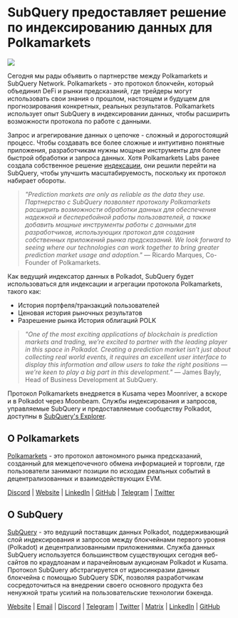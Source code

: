 # SubQuery предоставляет решение по индексированию данных для Polkamarkets

![](https://miro.medium.com/max/1400/0*KRx5x-Oaz7mfHPuJ)

Сегодня мы рады объявить о партнерстве между Polkamarkets и SubQuery Network. Polkamarkets - это протокол блокчейн, который объединил DeFi и рынки предсказаний, где трейдеры могут использовать свои знания о прошлом, настоящем и будущем для прогнозирования конкретных, реальных результатов. Polkamarkets использует опыт SubQuery в индексировании данных, чтобы расширить возможности протокола по работе с данными.

Запрос и агрегирование данных о цепочке - сложный и дорогостоящий процесс. Чтобы создавать все более сложные и интуитивно понятные приложения, разработчикам нужны мощные инструменты для более быстрой обработки и запроса данных. Хотя Polkamarkets Labs ранее создала собственное решение [индексации](https://github.com/Polkamarkets/polkamarkets-api), они решили перейти на SubQuery, чтобы улучшить масштабируемость, поскольку их протокол набирает обороты.

> _"Prediction markets are only as reliable as the data they use. Партнерство с SubQuery позволяет протоколу Polkamarkets расширить возможности обработки данных для обеспечения надежной и бесперебойной работы пользователей, а также добавить мощные инструменты работы с данными для разработчиков, использующих протокол для создания собственных приложений рынка предсказаний. We look forward to seeing where our technologies can work together to bring greater prediction market usage and adoption."_ — Ricardo Marques, Co-Founder of Polkamarkets.

Как ведущий индексатор данных в Polkadot, SubQuery будет использоваться для индексации и агрегации протокола Polkamarkets, такого как:

- История портфеля/транзакций пользователей
- Ценовая история рыночных результатов
- Разрешение рынка История облигаций POLK

> _"One of the most exciting applications of blockchain is prediction markets and trading, we’re excited to partner with the leading player in this space in Polkadot. Creating a prediction market isn’t just about collecting real world events, it requires an excellent user interface to display this information and allow users to take the right positions — we’re keen to play a big part in this development."_ — James Bayly, Head of Business Development at SubQuery.

Протокол Polkamarkets внедряется в Kusama через Moonriver, а вскоре и в Polkadot через Moonbeam. Службы индексирования и запросов, управляемые SubQuery и предоставляемые сообществу Polkadot, доступны в [SubQuery's Explorer](https://explorer.subquery.network/).

## О Polkamarkets

[Polkamarkets](https://www.polkamarkets.com/) - это протокол автономного рынка предсказаний, созданный для межцепочечного обмена информацией и торговли, где пользователи занимают позиции по исходам реальных событий в децентрализованных и взаимодействующих EVM.

[Discord](https://discord.gg/polkamarkets) | [Website](https://polkamarkets.com/) | [LinkedIn](https://www.linkedin.com/company/polkamarkets/) | [GitHub](https://github.com/Polkamarkets) | [Telegram](http://t.me/polkamarkets) | [Twitter](https://twitter.com/polkamarkets)

## О SubQuery

[SubQuery](https://subquery.network/) - это ведущий поставщик данных Polkadot, поддерживающий слой индексирования и запросов между блокчейнами первого уровня (Polkadot) и децентрализованными приложениями. Служба данных SubQuery используется большинством существующих сегодня веб-сайтов по краудлоанам и парачейновым аукционам Polkadot и Kusama. Протокол SubQuery абстрагируется от идиосинкразии данных блокчейна с помощью SubQuery SDK, позволяя разработчикам сосредоточиться на внедрении своего основного продукта без ненужной траты усилий на пользовательские технологии бэкенда.

[Website](https://subquery.network/) | [Email](hello@subquery.network) | [Discord](https://discord.com/invite/78zg8aBSMG) | [Telegram](https://t.me/subquerynetwork) | [Twitter](https://twitter.com/subquerynetwork) | [Matrix](https://matrix.to/#/#subquery:matrix.org) | [LinkedIn](https://www.linkedin.com/company/subquery) | [GitHub](https://github.com/subquery)
